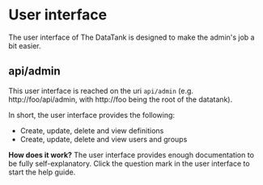 # User interface

The user interface of The DataTank is designed to make the admin's job a bit easier.

## api/admin

This user interface is reached on the uri `api/admin` (e.g. http://foo/api/admin, with http://foo being the root of the datatank).

In short, the user interface provides the following:

* Create, update, delete and view definitions
* Create, update, delete and view users and groups

**How does it work?**
The user interface provides enough documentation to be fully self-explanatory. Click the question mark <i class='fa fa-lg fa-question-circle'></i> in the user interface to start the help guide.